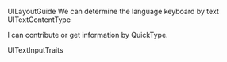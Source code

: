 UILayoutGuide
We can determine the language keyboard by text
UITextContentType

I can contribute or get information by QuickType.

UITextInputTraits
